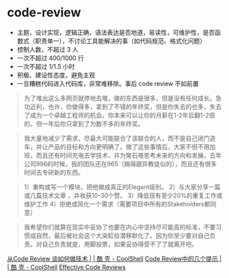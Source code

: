# code-review

* 主题，设计实现，逻辑正确，语法表达是否地道，易读性，可维护性，是否函数式（职责单一），不讨论工具能解决的事（如代码规范、格式化问题）
* 控制人数，不超过 3 人
* 一次不超过 400/1000 行
* 一次不超过 1/1.5 小时
* 积极、建设性态度，避免主观
* 一旦糟糕代码进入代码库，非常难移除。事后 code review 不如前置

> 为了堆出这么多网页就停地去堆，做的东西是很多，但是没有任何成长。急功近利，也许，你做得多，拿到了不错的年终奖，但是你失去的也多，失去了成为一个卓越工程师的机会。你本来可以让你的月薪在1-2年后翻1-2倍的，但一年后你只拿到了为数不多的年终奖。

> 我大量地减少了需求，尽最大可能联合了该联合的人，而不是自己闭门造车，并让产品的目标和方向更明确了。做了这些事情后，大家不但不用加班，而且还有时间充电去学技术，并为聚石塔思考未来的方向和发展。去年公司996的时候，我的团队还在965（搞得跟异教徒似的），而且还有很多时间去专研新的东西。

> 1）重构或写一个模块，把他做成真正的Elegant级别。 2）与大家分享一篇或几篇技术文章 ，并收获10-30个赞。 3）降低现有至少20%的重复工作或维护工作 4）拒绝或简化一个需求（需要项目中所有的Stakeholders都同意）

> 我希望你们就算在现实中妥协了也要在内心中坚持尽可能高的标准，不要习惯成自然，最后被社会这个大染缸给潜移默化了。因为你至少要对自己负责。对自己负责就是，用脚投票，如果妥协得受不了了就离开吧。

[从Code Review 谈如何做技术 | | 酷 壳 - CoolShell](https://coolshell.cn/articles/11432.html)
[Code Review中的几个提示 | | 酷 壳 - CoolShell](https://coolshell.cn/articles/1302.html)
[Effective Code Reviews](https://nyu-cds.github.io/effective-code-reviews/)
